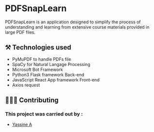 # PDFSnapLearn
PDFSnapLearn is an application designed to simplify the process of understanding and learning from extensive course materials provided in large PDF files. 

## ⚒️ Technologies used
- PyMuPDF to handle PDFs file
- SpaCy for Natural Langage Processing
- Microsoft Bot Framework
- Python3 Flask framework Back-end
- JavaScript React App framework Front-end
- Axios request

## 🧑‍🤝‍🧑 Contributing
### This project was carried out by :

  -   [Yassine A](https://www.linkedin.com/in/yassine-azz/) 
